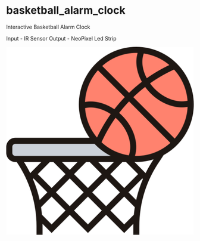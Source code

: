 # basketball_alarm_clock
Interactive Basketball Alarm Clock

Input - IR Sensor
Output - NeoPixel Led Strip

![example of an image](https://github.com/devinleejones/basketball_alarm_clock/blob/main/basketball.png)
